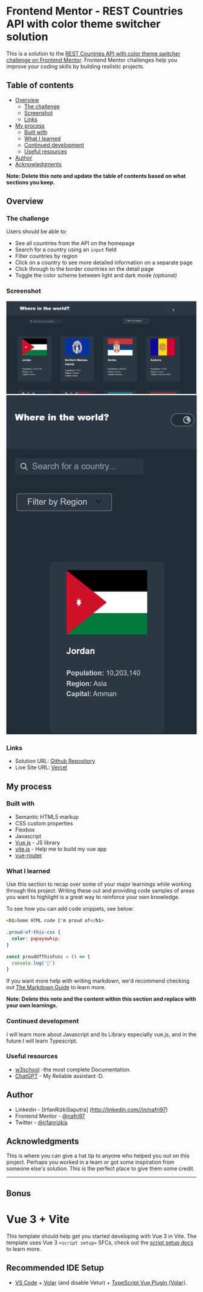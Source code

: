 # Frontend Mentor - REST Countries API with color theme switcher solution

This is a solution to the [REST Countries API with color theme switcher challenge on Frontend Mentor](https://www.frontendmentor.io/challenges/rest-countries-api-with-color-theme-switcher-5cacc469fec04111f7b848ca). Frontend Mentor challenges help you improve your coding skills by building realistic projects. 

## Table of contents

- [Overview](#overview)
  - [The challenge](#the-challenge)
  - [Screenshot](#screenshot)
  - [Links](#links)
- [My process](#my-process)
  - [Built with](#built-with)
  - [What I learned](#what-i-learned)
  - [Continued development](#continued-development)
  - [Useful resources](#useful-resources)
- [Author](#author)
- [Acknowledgments](#acknowledgments)

**Note: Delete this note and update the table of contents based on what sections you keep.**

## Overview

### The challenge

Users should be able to:

- See all countries from the API on the homepage
- Search for a country using an `input` field
- Filter countries by region
- Click on a country to see more detailed information on a separate page
- Click through to the border countries on the detail page
- Toggle the color scheme between light and dark mode *(optional)*

### Screenshot

![Desktop](/desktop_screenshot.png)
![Mobile](/mobile_screenshot.png)

### Links

- Solution URL: [Github Repository](https://github.com/nafri97/rest-countries-api)
- Live Site URL: [Vercel](https://rest-countries-api-nafri97.vercel.app)

## My process

### Built with

- Semantic HTML5 markup
- CSS custom properties
- Flexbox
- Javascript
- [Vue.js](https://vuejs.org/) - JS library
- [vite.js](https://vitejs.dev/) - Help me to build my vue app
- [vue-router](https://router.vuejs.org/)

### What I learned

Use this section to recap over some of your major learnings while working through this project. Writing these out and providing code samples of areas you want to highlight is a great way to reinforce your own knowledge.

To see how you can add code snippets, see below:

```html
<h1>Some HTML code I'm proud of</h1>
```
```css
.proud-of-this-css {
  color: papayawhip;
}
```
```js
const proudOfThisFunc = () => {
  console.log('🎉')
}
```

If you want more help with writing markdown, we'd recommend checking out [The Markdown Guide](https://www.markdownguide.org/) to learn more.

**Note: Delete this note and the content within this section and replace with your own learnings.**

### Continued development

I will learn more about Javascript and its Library especially vue.js, and in the future I will learn Typescript.

### Useful resources

- [w3school](https://www.w3school.com/) -the most complete Documentation.
- [ChatGPT](https://www.chat.openai.com/) - My Reliable assistant :D.

## Author

- Linkedin - [IrfanRizkiSaputra] (http://linkedin.com//in/nafri97)
- Frontend Mentor - [@nafri97](https://www.frontendmentor.io/profile/nafri97)
- Twitter - [@irfanrizkis](https://www.twitter.com/irfanrizkis)


## Acknowledgments

This is where you can give a hat tip to anyone who helped you out on this project. Perhaps you worked in a team or got some inspiration from someone else's solution. This is the perfect place to give them some credit.

------------------------------------------------------------
Bonus
------------------------------------------------------------

# Vue 3 + Vite

This template should help get you started developing with Vue 3 in Vite. The template uses Vue 3 `<script setup>` SFCs, check out the [script setup docs](https://v3.vuejs.org/api/sfc-script-setup.html#sfc-script-setup) to learn more.

## Recommended IDE Setup

- [VS Code](https://code.visualstudio.com/) + [Volar](https://marketplace.visualstudio.com/items?itemName=Vue.volar) (and disable Vetur) + [TypeScript Vue Plugin (Volar)](https://marketplace.visualstudio.com/items?itemName=Vue.vscode-typescript-vue-plugin).
